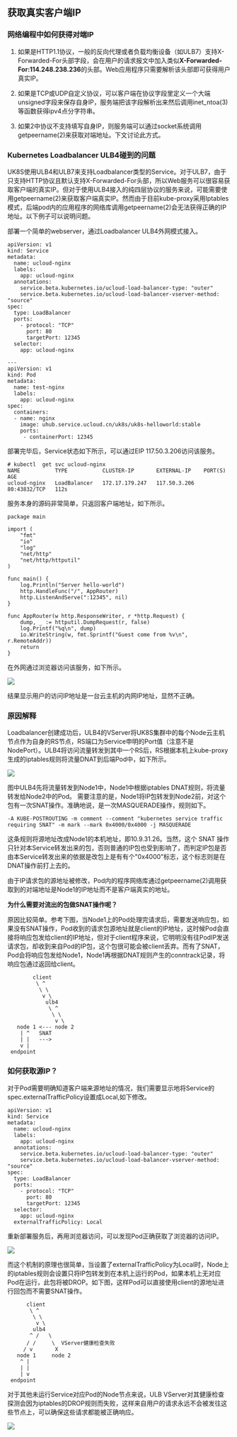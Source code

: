 
## 获取真实客户端IP

### 网络编程中如何获得对端IP

1.  如果是HTTP1.1协议，一般的反向代理或者负载均衡设备（如ULB7）支持X-Forwarded-For头部字段，会在用户的请求报文中加入类似**X-Forwarded-For:114.248.238.236**的头部。Web应用程序只需要解析该头部即可获得用户真实IP。

2.  如果是TCP或UDP自定义协议，可以客户端在协议字段里定义一个大端unsigned字段来保存自身IP，服务端把该字段解析出来然后调用inet_ntoa(3)等函数获得ipv4点分字符串。

3.  如果2中协议不支持填写自身IP，则服务端可以通过socket系统调用getpeername(2)来获取对端地址。下文讨论此方式。

### Kubernetes Loadbalancer ULB4碰到的问题

UK8S使用ULB4和ULB7来支持Loadbalancer类型的Service。对于ULB7，由于只支持HTTP协议且默认支持X-Forwarded-For头部，所以Web服务可以很容易获取客户端的真实IP。但对于使用ULB4接入的纯四层协议的服务来说，可能需要使用getpeername(2)来获取客户端真实IP。然而由于目前kube-proxy采用Iptables模式，后端pod内的应用程序的网络库调用getpeername(2)会无法获得正确的IP地址。以下例子可以说明问题。

部署一个简单的webserver，通过Loadbalancer ULB4外网模式接入。

```
apiVersion: v1
kind: Service
metadata:
  name: ucloud-nginx
  labels:
    app: ucloud-nginx
  annotations:
    service.beta.kubernetes.io/ucloud-load-balancer-type: "outer"
    service.beta.kubernetes.io/ucloud-load-balancer-vserver-method: "source" 
spec:
  type: LoadBalancer
  ports:
    - protocol: "TCP"
      port: 80
      targetPort: 12345
  selector:
    app: ucloud-nginx

---
apiVersion: v1
kind: Pod
metadata:
  name: test-nginx
  labels:
    app: ucloud-nginx
spec:
  containers:
  - name: nginx
    image: uhub.service.ucloud.cn/uk8s/uk8s-helloworld:stable
    ports:
     - containerPort: 12345

```

部署完毕后，Service状态如下所示，可以通过EIP 117.50.3.206访问该服务。
```
# kubectl  get svc ucloud-nginx
NAME           TYPE           CLUSTER-IP       EXTERNAL-IP    PORT(S)        AGE
ucloud-nginx   LoadBalancer   172.17.179.247   117.50.3.206   80:43832/TCP   112s

```

服务本身的源码非常简单，只返回客户端地址，如下所示。

```
package main

import (
	"fmt"
	"io"
	"log"
	"net/http"
	"net/http/httputil"
)

func main() {
	log.Println("Server hello-world")
	http.HandleFunc("/", AppRouter)
	http.ListenAndServe(":12345", nil)
}

func AppRouter(w http.ResponseWriter, r *http.Request) {
	dump, _ := httputil.DumpRequest(r, false)
	log.Printf("%q\n", dump)
	io.WriteString(w, fmt.Sprintf("Guest come from %v\n", r.RemoteAddr))
	return
}

```
在外网通过浏览器访问该服务，如下所示。

![](/images/service/guestcome.png)

结果显示用户的访问IP地址是一台云主机的内网IP地址，显然不正确。

### 原因解释

Loadbalancer创建成功后，ULB4的VServer将UK8S集群中的每个Node云主机节点作为自身的RS节点，RS端口为Service申明的Port值（注意不是NodePort）。ULB4将访问流量转发到其中一个RS后，RS根据本机上kube-proxy生成的iptables规则将流量DNAT到后端Pod中，如下所示。

![](/images/service/ulb4.jpg)

图中ULB4先将流量转发到Node1中，Node1中根据iptables DNAT规则，将流量转发给Node2中的Pod。
需要注意的是，Node1将IP包转发到Node2前，对这个包有一次SNAT操作。准确地说，是一次MASQUERADE操作，规则如下。

```
-A KUBE-POSTROUTING -m comment --comment "kubernetes service traffic requiring SNAT" -m mark --mark 0x4000/0x4000 -j MASQUERADE

```
这条规则将源地址改成Node1的本机地址，即10.9.31.26。当然，这个 SNAT 操作只针对本Service转发出来的包，否则普通的IP包也受到影响了，而判定IP包是否由本Service转发出来的依据是改包上是有有个"0x4000"标志，这个标志则是在DNAT操作前打上去的。

由于IP请求包的源地址被修改，Pod内的程序网络库通过getpeername(2)调用获取到的对端地址是Node1的IP地址而不是客户端真实的地址。

**为什么需要对流出的包做SNAT操作呢？**

原因比较简单。参考下图，当Node1上的Pod处理完请求后，需要发送响应包，如果没有SNAT操作，Pod收到的请求包源地址就是client的IP地址，这时候Pod会直接将响应包发给client的IP地址，但对于client程序来说，它明明没有往PodIP发送请求包，却收到来自Pod的IP包，这个包很可能会被client丢弃。而有了SNAT，Pod会将响应包发给Node1，Node1再根据DNAT规则产生的conntrack记录，将响应包通过返回给client。

```
        client
         \ ^
          \ \
           v \
            ulb4
             \ ^
              \ \
               v \
   node 1 <--- node 2    
    | ^   SNAT
    | |   --->
    v |
 endpoint

```

### 如何获取源IP？

对于Pod需要明确知道客户端来源地址的情况，我们需要显示地将Service的spec.externalTrafficPolicy设置成Local,如下修改。

```
apiVersion: v1
kind: Service
metadata:
  name: ucloud-nginx
  labels:
    app: ucloud-nginx
  annotations:
    service.beta.kubernetes.io/ucloud-load-balancer-type: "outer"
    service.beta.kubernetes.io/ucloud-load-balancer-vserver-method: "source"
spec:
  type: LoadBalancer
  ports:
    - protocol: "TCP"
      port: 80
      targetPort: 12345
  selector:
    app: ucloud-nginx
  externalTrafficPolicy: Local 

```
重新部署服务后，再用浏览器访问，可以发现Pod正确获取了浏览器的访问IP。

![](/images/service/realip.png)

而这个机制的原理也很简单，当设置了externalTrafficPolicy为Local时，Node上的iptables规则会设置只将IP包转发到在本机上运行的Pod，如果本机上无对应Pod在运行，此包将被DROP。如下图，这样Pod可以直接使用client的源地址进行回包而不需要SNAT操作。

```
      client
       \ ^
        \ \
         v \ 
        ulb4
       ^ /   \
      / /     \  VServer健康检查失败
     / v       X
   node 1     node 2
    ^ |
    | |
    | v
 endpoint

```

对于其他未运行Service对应Pod的Node节点来说，ULB VServer对其健康检查探测会因为iptables的DROP规则而失败，这样来自用户的请求永远不会被发往这些节点上，可以确保这些请求都能被正确响应。

![](/images/service/vserver.png)
